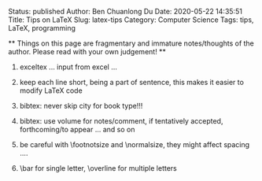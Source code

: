 Status: published
Author: Ben Chuanlong Du
Date: 2020-05-22 14:35:51
Title: Tips on LaTeX
Slug: latex-tips
Category: Computer Science
Tags: tips, LaTeX, programming

**
Things on this page are fragmentary and immature notes/thoughts of the author. 
Please read with your own judgement!
**
 
1. exceltex ... input from excel ...

2. keep each line short, being a part of sentence,
    this makes it easier to modify LaTeX code

3. bibtex: never skip city for book type!!!

4. bibtex: use volume for notes/comment, if tentatively accepted, forthcoming/to appear ... and so on

5. be careful with \footnotsize and \normalsize,
    they might affect spacing ....

6. \bar for single letter, \overline for multiple letters
